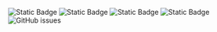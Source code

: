 ![Static Badge](https://img.shields.io/badge/blacklists-60-000000) ![Static Badge](https://img.shields.io/badge/blacklisted-3047914-cc0000) ![Static Badge](https://img.shields.io/badge/whitelisted-2242-00CC00) ![Static Badge](https://img.shields.io/badge/streaming_blacklist-28106-000000) ![GitHub issues](https://img.shields.io/github/issues/fabriziosalmi/blacklists)
